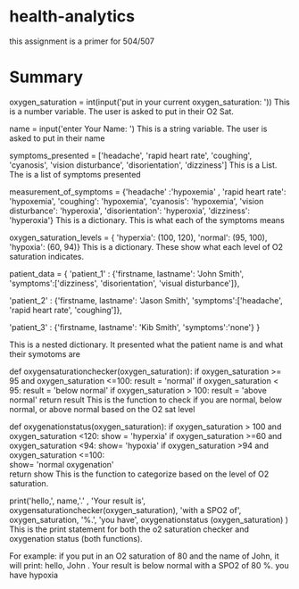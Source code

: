 # health-analytics
this assignment is a primer for 504/507

# Summary

oxygen_saturation = int(input('put in your current oxygen_saturation: '))
This is a number variable. The user is asked to put in their O2 Sat. 

name = input('enter Your Name: ')
This is a string variable. The user is asked to put in their name

symptoms_presented = ['headache', 'rapid heart rate', 'coughing', 
'cyanosis', 'vision disturbance', 'disorientation', 'dizziness']
This is a List. The is a list of symptoms presented

measurement_of_symptoms = {'headache' :'hypoxemia' , 'rapid heart rate': 'hypoxemia', 'coughing': 'hypoxemia', 'cyanosis': 'hypoxemia',
'vision disturbance': 'hyperoxia', 'disorientation': 'hyperoxia', 'dizziness': 'hyperoxia'}
This is a dictionary. This is what each of the symptoms means

oxygen_saturation_levels = {
    'hyperxia': (100, 120),
    'normal': (95, 100),
    'hypoxia': (60, 94)}
This is a dictionary. These show what each level of O2 saturation indicates. 

patient_data = {
'patient_1' : {'firstname, lastname': 'John Smith', 
            'symptoms':['dizziness', 'disorientation', 'visual disturbance']},

'patient_2' : {'firstname, lastname': 'Jason Smith', 
            'symptoms':['headache', 'rapid heart rate', 'coughing']},

'patient_3' : {'firstname, lastname': 'Kib Smith', 
            'symptoms':'none'}
}

This is a nested dictionary. It presented what the patient name is and what their symotoms are

def oxygensaturationchecker(oxygen_saturation): 
    if oxygen_saturation >= 95 and oxygen_saturation <=100:
        result = 'normal'
    if oxygen_saturation < 95:
        result = 'below normal'
    if oxygen_saturation > 100:
        result = 'above normal'
    return result
This is the function to check if you are normal, below normal, or above normal based on the O2 sat level

def oxygenationstatus(oxygen_saturation):
    if oxygen_saturation > 100 and oxygen_saturation <120:
        show = 'hyperxia'
    if oxygen_saturation >=60 and oxygen_saturation <94:
        show= 'hypoxia'
    if oxygen_saturation >94 and oxygen_saturation <=100:    
        show= 'normal oxygenation'    
    return show
This is the function to categorize based on the level of O2 saturation. 

print('hello,', name,'.' , 'Your result is', oxygensaturationchecker(oxygen_saturation), 'with a SPO2 of', oxygen_saturation, '%.', 'you have', oxygenationstatus (oxygen_saturation) )
This is the print statement for both the o2 saturation checker and oxygenation status (both functions). 

For example: if you put in an O2 saturation of 80 and the name of John, it will print: hello, John . Your result is below normal with a SPO2 of 80 %. you have hypoxia

